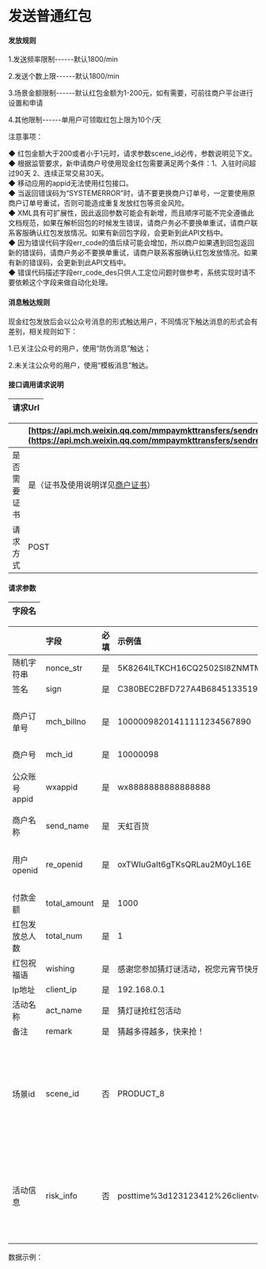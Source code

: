 # 发送普通红包

#### 发放规则

1.发送频率限制------默认1800/min

2.发送个数上限------默认1800/min

3.场景金额限制------默认红包金额为1-200元，如有需要，可前往商户平台进行设置和申请

4.其他限制------单用户可领取红包上限为10个/天

注意事项：

◆ 红包金额大于200或者小于1元时，请求参数scene\_id必传，参数说明见下文。  
◆ 根据监管要求，新申请商户号使用现金红包需要满足两个条件：1、入驻时间超过90天 2、连续正常交易30天。  
◆ 移动应用的appid无法使用红包接口。  
◆ 当返回错误码为“SYSTEMERROR”时，请不要更换商户订单号，一定要使用原商户订单号重试，否则可能造成重复发放红包等资金风险。  
◆ XML具有可扩展性，因此返回参数可能会有新增，而且顺序可能不完全遵循此文档规范，如果在解析回包的时候发生错误，请商户务必不要换单重试，请商户联系客服确认红包发放情况。如果有新回包字段，会更新到此API文档中。  
◆ 因为错误代码字段err\_code的值后续可能会增加，所以商户如果遇到回包返回新的错误码，请商户务必不要换单重试，请商户联系客服确认红包发放情况。如果有新的错误码，会更新到此API文档中。  
◆ 错误代码描述字段err\_code\_des只供人工定位问题时做参考，系统实现时请不要依赖这个字段来做自动化处理。

#### 消息触达规则

现金红包发放后会以公众号消息的形式触达用户，不同情况下触达消息的形式会有差别，相关规则如下：

1.已关注公众号的用户，使用“防伪消息”触达；

2.未关注公众号的用户，使用“模板消息”触达。

#### 接口调用请求说明

| 请求Url |
| :--- |


|  | [https://api.mch.weixin.qq.com/mmpaymkttransfers/sendredpack](https://api.mch.weixin.qq.com/mmpaymkttransfers/sendredpack) |
| :--- | :--- |
| 是否需要证书 | 是（证书及使用说明详见[商户证书](https://pay.weixin.qq.com/wiki/doc/api/tools/cash_coupon.php?chapter=4_3)） |
| 请求方式 | POST |

#### 请求参数

| 字段名 |
| :--- |


|  | 字段 | 必填 | 示例值 | 类型 | 说明 |
| :--- | :--- | :--- | :--- | :--- | :--- |
| 随机字符串 | nonce\_str | 是 | 5K8264ILTKCH16CQ2502SI8ZNMTM67VS | String\(32\) | 随机字符串，不长于32位 |
| 签名 | sign | 是 | C380BEC2BFD727A4B6845133519F3AD6 | String\(32\) | 详见[签名生成算法](https://pay.weixin.qq.com/wiki/doc/api/tools/cash_coupon.php?chapter=4_3) |
| 商户订单号 | mch\_billno | 是 | 10000098201411111234567890 | String\(28\) | 商户订单号（每个订单号必须唯一。取值范围：0~9，a~z，A~Z）接口根据商户订单号支持重入，如出现超时可再调用。 |
| 商户号 | mch\_id | 是 | 10000098 | String\(32\) | 微信支付分配的商户号 |
| 公众账号appid | wxappid | 是 | wx8888888888888888 | String\(32\) | 微信分配的公众账号ID（企业号corpid即为此appId）。在微信开放平台（open.weixin.qq.com）申请的移动应用appid无法使用该接口。 |
| 商户名称 | send\_name | 是 | 天虹百货 | String\(32\) | 红包发送者名称注意：敏感词会被转义成字符\* |
| 用户openid | re\_openid | 是 | oxTWIuGaIt6gTKsQRLau2M0yL16E | String\(32\) | 接受红包的用户openidopenid为用户在wxappid下的唯一标识（获取openid参见微信公众平台开发者文档：[网页授权获取用户基本信息](http://mp.weixin.qq.com/wiki/4/9ac2e7b1f1d22e9e57260f6553822520.html)） |
| 付款金额 | total\_amount | 是 | 1000 | int | 付款金额，单位分 |
| 红包发放总人数 | total\_num | 是 | 1 | int | 红包发放总人数total\_num=1 |
| 红包祝福语 | wishing | 是 | 感谢您参加猜灯谜活动，祝您元宵节快乐！ | String\(128\) | 红包祝福语注意：敏感词会被转义成字符\* |
| Ip地址 | client\_ip | 是 | 192.168.0.1 | String\(15\) | 调用接口的机器Ip地址 |
| 活动名称 | act\_name | 是 | 猜灯谜抢红包活动 | String\(32\) | 活动名称注意：敏感词会被转义成字符\* |
| 备注 | remark | 是 | 猜越多得越多，快来抢！ | String\(256\) | 备注信息 |
| 场景id | scene\_id | 否 | PRODUCT\_8 | String\(32\) | 发放红包使用场景，红包金额大于200或者小于1元时必传PRODUCT\_1:商品促销PRODUCT\_2:抽奖PRODUCT\_3:虚拟物品兑奖 PRODUCT\_4:企业内部福利PRODUCT\_5:渠道分润PRODUCT\_6:保险回馈PRODUCT\_7:彩票派奖PRODUCT\_8:税务刮奖 |
| 活动信息 | risk\_info | 否 | posttime%3d123123412%26clientversion%3d234134%26mobile%3d122344545%26deviceid%3dIOS | String\(128\) | posttime:用户操作的时间戳mobile:业务系统账号的手机号，国家代码-手机号。不需要+号deviceid :mac 地址或者设备唯一标识 clientversion :用户操作的客户端版本把值为非空的信息用key=value进行拼接，再进行urlencodeurlencode\(posttime=xx& mobile =xx&deviceid=xx\) |

数据示例：

